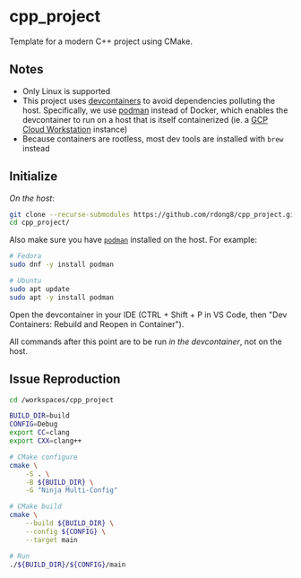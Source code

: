 # cpp_project

Template for a modern C++ project using CMake.

## Notes

- Only Linux is supported
- This project uses [devcontainers](https://containers.dev/) to avoid dependencies polluting the host. Specifically, we use [podman](https://podman.io/) instead of Docker, which enables the devcontainer to run on a host that is itself containerized (ie. a [GCP Cloud Workstation](https://cloud.google.com/workstations?hl=en) instance)
- Because containers are rootless, most dev tools are installed with `brew` instead

## Initialize

*On the host*:

```bash
git clone --recurse-submodules https://github.com/rdong8/cpp_project.git
cd cpp_project/
```

Also make sure you have [`podman`](https://podman.io/docs/installation#installing-on-linux) installed on the host. For example:

```bash
# Fedora
sudo dnf -y install podman

# Ubuntu
sudo apt update
sudo apt -y install podman
```

Open the devcontainer in your IDE (CTRL + Shift + P in VS Code, then "Dev Containers: Rebuild and Reopen in Container").

All commands after this point are to be run *in the devcontainer*, not on the host.

## Issue Reproduction

```bash
cd /workspaces/cpp_project

BUILD_DIR=build
CONFIG=Debug
export CC=clang
export CXX=clang++

# CMake configure
cmake \
    -S . \
    -B ${BUILD_DIR} \
    -G "Ninja Multi-Config"

# CMake build
cmake \
    --build ${BUILD_DIR} \
    --config ${CONFIG} \
    --target main

# Run
./${BUILD_DIR}/${CONFIG}/main
```
